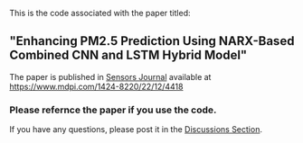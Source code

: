 
This is the code associated with the paper titled:

## "Enhancing PM2.5 Prediction Using NARX-Based Combined CNN and LSTM Hybrid Model"

The paper is published in [Sensors Journal](https://www.mdpi.com/journal/sensors) available at https://www.mdpi.com/1424-8220/22/12/4418

### Please refernce the paper if you use the code.

If you have any questions, please post it in the [Discussions Section](https://github.com/ahmedHashwa/AirQuality-NARX-CNN-LSTM/discussions).
